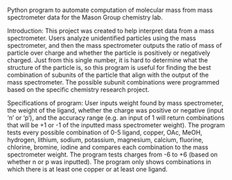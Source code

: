 Python program to automate computation of molecular mass from mass spectrometer data for the Mason Group chemistry lab.



Introduction: This project was created to help interpret data from a mass spectrometer. Users analyze unidentified particles using the mass spectrometer, and then the mass spectrometer outputs the ratio of mass of particle over charge and whether the particle is positively or negatively charged. Just from this single number, it is hard to determine what the structure of the particle is, so this program is useful for finding the best combination of subunits of the particle that align with the output of the mass spectrometer. The possible subunit combinations were programmed based on the specific chemistry research project.

Specifications of program: User inputs weight found by mass spectrometer, the weight of the ligand, whether the charge was positive or negative (input ‘n’ or ‘p’), and the accuracy range (e.g. an input of 1 will return combinations that will be +1 or -1 of the inputted mass spectrometer weight). The program tests every possible combination of 0-5 ligand, copper, OAc, MeOH, hydrogen, lithium, sodium, potassium, magnesium, calcium, fluorine, chlorine, bromine, iodine and compares each combination to the mass spectrometer weight. The program tests charges from -6 to +6 (based on whether n or p was inputted). The program only shows combinations in which there is at least one copper or at least one ligand.
